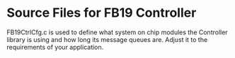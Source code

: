 # Source Files for FB19 Controller

FB19CtrlCfg.c is used to define what system on chip modules the Controller library is using and how long its message queues are. Adjust it to the requirements of your application.
